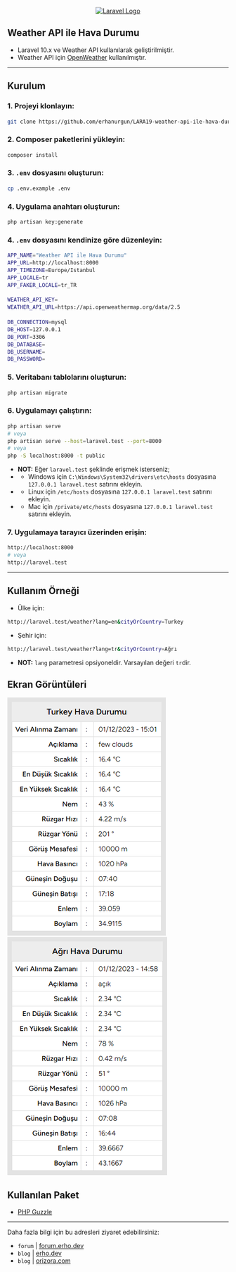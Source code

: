 <p align="center"><a href="https://laravel.com" target="_blank"><img src="https://raw.githubusercontent.com/laravel/art/master/logo-lockup/5%20SVG/2%20CMYK/1%20Full%20Color/laravel-logolockup-cmyk-red.svg" width="400" alt="Laravel Logo"></a></p>

## Weather API ile Hava Durumu
- Laravel 10.x ve Weather API kullanılarak geliştirilmiştir.
- Weather API için [OpenWeather](https://openweathermap.org/current) kullanılmıştır.
---

## Kurulum

### 1. Projeyi klonlayın:
```bash
git clone https://github.com/erhanurgun/LARA19-weather-api-ile-hava-durumu.git lara-weather-app
```

### 2. Composer paketlerini yükleyin:
```bash
composer install
```

### 3. `.env` dosyasını oluşturun:
```bash
cp .env.example .env
```

### 4. Uygulama anahtarı oluşturun:
```bash
php artisan key:generate
```

### 4. `.env` dosyasını kendinize göre düzenleyin:
```bash
APP_NAME="Weather API ile Hava Durumu"
APP_URL=http://localhost:8000
APP_TIMEZONE=Europe/Istanbul
APP_LOCALE=tr
APP_FAKER_LOCALE=tr_TR

WEATHER_API_KEY=
WEATHER_API_URL=https://api.openweathermap.org/data/2.5

DB_CONNECTION=mysql
DB_HOST=127.0.0.1
DB_PORT=3306
DB_DATABASE=
DB_USERNAME=
DB_PASSWORD=
```

### 5. Veritabanı tablolarını oluşturun:
```bash
php artisan migrate
```

### 6. Uygulamayı çalıştırın:
```bash
php artisan serve
# veya
php artisan serve --host=laravel.test --port=8000
# veya
php -S localhost:8000 -t public
```
- **NOT:** Eğer `laravel.test` şeklinde erişmek isterseniz; 
- - Windows için `C:\Windows\System32\drivers\etc\hosts` dosyasına `127.0.0.1 laravel.test` satırını ekleyin.
- - Linux için `/etc/hosts` dosyasına `127.0.0.1 laravel.test` satırını ekleyin.
- - Mac için `/private/etc/hosts` dosyasına `127.0.0.1 laravel.test` satırını ekleyin.

### 7. Uygulamaya tarayıcı üzerinden erişin:
```bash
http://localhost:8000
# veya
http://laravel.test
```
---

## Kullanım Örneği
- Ülke için:
```bash
http://laravel.test/weather?lang=en&cityOrCountry=Turkey
```
- Şehir için:
```bash
http://laravel.test/weather?lang=tr&cityOrCountry=Ağrı
```
- **NOT:** `lang` parametresi opsiyoneldir. Varsayılan değeri `tr`dir.

## Ekran Görüntüleri
![Ülke İçin Hava Durumu](./public/assets/img/ss/country.png)
![Şehir İçin Hava Durumu](./public/assets/img/ss/city.png)

## Kullanılan Paket

- [PHP Guzzle](https://packagist.org/packages/guzzlehttp/guzzle)
---

Daha fazla bilgi için bu adresleri ziyaret edebilirsiniz:

- `forum` | [forum.erho.dev](https://forum.erho.dev)
- `blog`  | [erho.dev](https://erho.dev)
- `blog`  | [orizora.com](https://orizora.com/blog)
